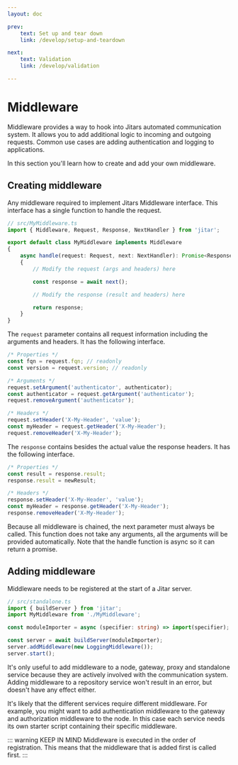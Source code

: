 ```yaml
---
layout: doc

prev:
    text: Set up and tear down
    link: /develop/setup-and-teardown

next:
    text: Validation
    link: /develop/validation

---
```


# Middleware

Middleware provides a way to hook into Jitars automated communication system. It allows you to add additional logic to incoming and outgoing requests. Common use cases are adding authentication and logging to applications.

In this section you'll learn how to create and add your own middleware.

## Creating middleware

Any middleware required to implement Jitars Middleware interface. This interface has a single function to handle the request.

```ts
// src/MyMiddleware.ts
import { Middleware, Request, Response, NextHandler } from 'jitar';

export default class MyMiddleware implements Middleware
{
    async handle(request: Request, next: NextHandler): Promise<Response>
    {
        // Modify the request (args and headers) here

        const response = await next();

        // Modify the response (result and headers) here

        return response;
    }
}
```

The `request` parameter contains all request information including the arguments and headers. It has the following interface.

```ts
/* Properties */
const fqn = request.fqn; // readonly
const version = request.version; // readonly

/* Arguments */
request.setArgument('authenticator', authenticator);
const authenticator = request.getArgument('authenticator');
request.removeArgument('authenticator');

/* Headers */
request.setHeader('X-My-Header', 'value');
const myHeader = request.getHeader('X-My-Header');
request.removeHeader('X-My-Header');
```

The `response` contains besides the actual value the response headers. It has the following interface.

```ts
/* Properties */
const result = response.result;
response.result = newResult;

/* Headers */
response.setHeader('X-My-Header', 'value');
const myHeader = response.getHeader('X-My-Header');
response.removeHeader('X-My-Header');
```

Because all middleware is chained, the next parameter must always be called. This function does not take any arguments, all the arguments will be provided automatically. Note that the handle function is async so it can return a promise.

## Adding middleware

Middleware needs to be registered at the start of a Jitar server.

```ts
// src/standalone.ts
import { buildServer } from 'jitar';
import MyMiddleware from './MyMiddleware';

const moduleImporter = async (specifier: string) => import(specifier);

const server = await buildServer(moduleImporter);
server.addMiddleware(new LoggingMiddleware());
server.start();
```

It's only useful to add middleware to a node, gateway, proxy and standalone service because they are actively involved with the communication system. Adding middleware to a repository service won't result in an error, but doesn't have any effect either.

It's likely that the different services require different middleware. For example, you might want to add authentication middleware to the gateway and authorization middleware to the node. In this case each service needs its own starter script containing their specific middleware.

::: warning KEEP IN MIND 
Middleware is executed in the order of registration. This means that the middleware that is added first is called first.
:::
